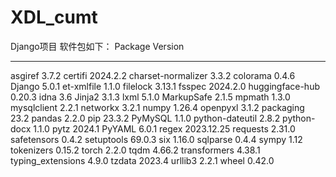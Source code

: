 # XDL_cumt
Django项目
软件包如下：
Package            Version
------------------ ----------
asgiref            3.7.2
certifi            2024.2.2
charset-normalizer 3.3.2
colorama           0.4.6
Django             5.0.1
et-xmlfile         1.1.0
filelock           3.13.1
fsspec             2024.2.0
huggingface-hub    0.20.3
idna               3.6
Jinja2             3.1.3
lxml               5.1.0
MarkupSafe         2.1.5
mpmath             1.3.0
mysqlclient        2.2.1
networkx           3.2.1
numpy              1.26.4
openpyxl           3.1.2
packaging          23.2
pandas             2.2.0
pip                23.3.2
PyMySQL            1.1.0
python-dateutil    2.8.2
python-docx        1.1.0
pytz               2024.1
PyYAML             6.0.1
regex              2023.12.25
requests           2.31.0
safetensors        0.4.2
setuptools         69.0.3
six                1.16.0
sqlparse           0.4.4
sympy              1.12
tokenizers         0.15.2
torch              2.2.0
tqdm               4.66.2
transformers       4.38.1
typing_extensions  4.9.0
tzdata             2023.4
urllib3            2.2.1
wheel              0.42.0


